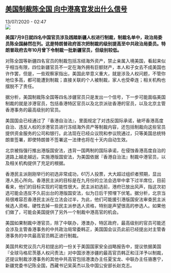 <!--1594605313000-->
[美国制裁陈全国 向中港高官发出什么信号](http://www.rfi.fr//cn/%E4%B8%AD%E5%9B%BD/20200713-%E7%BE%8E%E5%9B%BD%E5%88%B6%E8%A3%81%E9%99%88%E5%85%A8%E5%9B%BD-%E5%90%91%E4%B8%AD%E6%B8%AF%E9%AB%98%E5%AE%98%E5%8F%91%E5%87%BA%E4%BB%80%E4%B9%88%E4%BF%A1%E5%8F%B7)
------

<div>13/07/2020 - 02:47</div><img src="https://s.rfi.fr/media/display/49a6d5bc-178e-11ea-9102-005056a964fe/w:310/p:16x9/000_1ms4n1.jpg"><p><strong>美国7月9日就四名中国官员涉及践踏新疆人权进行制裁，制裁名单中，政治局委员陈全国赫然在列。这是特朗普政府首次把制裁的级别提高至中共政治局委员。特朗普政府去年10月曾下令制裁一批新疆官员，但级别较低。</strong></p><div class="t-content__body u-clearfix"><div class="m-interstitial"></div><p>对陈全国等新疆四名官员的制裁包括冻结海外资产，禁止亲属入境美国，看起来似乎相当有限，四位新疆官员不一定在海外拥有巨额财产，本人和子女去不成美国也许作罢，但是，一些观察家指出，美国此举意义重大，就是涉及人权问题，不管你地位多高，都可能遭到制裁；直接关联的个人被制裁，家人也受牵连；相关机构也摆脱不了责任。</p><p>据分析，美国制裁陈全国等四名涉疆官员只是发出一个信号，下一步可能面临美国制裁的就是涉港官员，包括香港特区官员以及北京派驻香港的官员，以及北京主管香港事务的最高级别的官员。</p><p>美国国会已经通过了『香港自治法』，里面规定了对违反国际承诺，破坏香港高度自治、违反人权的涉港官员进行冻结海外资产等制裁内容，还包括制裁向这些官员提供资金服务的公司和银行。此法现在已经众议院和参议院通过，只等美国总统特朗普签署，即使特朗普不签署这一法律也将在十天内自动生效。</p><p>北京被指强行推出港版国安法，违背一国两制的国际承诺，在侵蚀香港高度自治的道路上越走越远，实施港版国安法，为美国依据『香港自治法』制裁中港官员，以及相关机构提供了充足的根据。</p><p>香港民主派刚刚举行的初选非常成功，61万人投票，大大超过组织者预期，显出港人民心所向。香港民主派的目标是在九月份的立法会选举中拿下过半席位，目前看来，他们的目标实现的可能性很大。民主派初选前，港府已放出风声，指这次初选可能会违反不久前出台的港版国安法，似为日后干预埋下伏笔。据分析，北京当局很难容忍香港民主派在立法会过半，为此，他们可能援引港版国安法审查民主派候选人资格，硬性去掉一些民主派参选人资格，特别是声望很高的参选人。如果他们做了，可能会美国提供了另外一个制裁中港高官的机会。</p><p>美国如果制裁中港官员，除了中联办，港澳办，特区政府，最高级别的官员可能还会涉及主管香港事务的中共政治局常委韩正，美国国会议员此前已经提出对主管香港事务的中共最高官员韩正进行制裁。</p><p>美国共和党议员六月初提出的一份关于美国国家安全战略报告中，提议依据美国『全球马格尼茨基人权问责法』对中国涉港涉疆的最高官员韩正和汪洋予以制裁，还提议制裁涉港事务的其他中共高官包括港澳办主任夏宝龙、中联办主任骆惠宁，新疆党委书记陈全国，西藏书记吴英杰以及中国公安部长赵克志。</p><p> </p><div class="o-self-promo o-self-promo--nl o-self-promo--hidden" data-selfpromo-newsletter></div><div class="o-self-promo o-self-promo--app o-self-promo--hidden" data-selfpromo-app></div></div>
